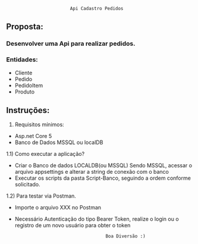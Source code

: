                             Api Cadastro Pedidos

## Proposta: 
### Desenvolver uma Api para realizar pedidos.
### Entidades: 
 - Cliente
 - Pedido 
 - PedidoItem 
 - Produto
 
## Instruções:
1) Requisitos mínimos: 
 - Asp.net Core 5
 - Banco de Dados MSSQL ou localDB

1.1) Como executar a aplicação?
- Criar o Banco de dados LOCALDB(ou MSSQL)
	Sendo MSSQL, acessar o arquivo appsettings e alterar a string de conexão com o banco
- Executar os scripts da pasta Script-Banco, seguindo a ordem conforme solicitado.

1.2) Para testar via Postman.
- Importe o arquivo XXX no Postman
- Necessário Autenticação do tipo Bearer Token, realize o login ou o registro de um novo usuário para obter o token
  


                                        Boa Diversão :)  